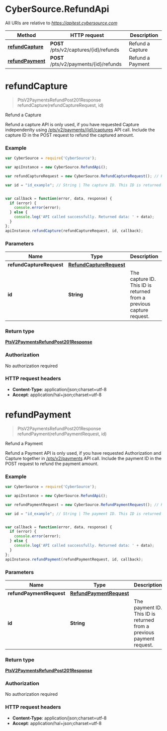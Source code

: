 # CyberSource.RefundApi

All URIs are relative to *https://apitest.cybersource.com*

Method | HTTP request | Description
------------- | ------------- | -------------
[**refundCapture**](RefundApi.md#refundCapture) | **POST** /pts/v2/captures/{id}/refunds | Refund a Capture
[**refundPayment**](RefundApi.md#refundPayment) | **POST** /pts/v2/payments/{id}/refunds | Refund a Payment


<a name="refundCapture"></a>
# **refundCapture**
> PtsV2PaymentsRefundPost201Response refundCapture(refundCaptureRequest, id)

Refund a Capture

Refund a capture API is only used, if you have requested Capture independenlty using [/pts/v2/payments/{id}/captures](https://developer.cybersource.com/api-reference-assets/index.html#payments_capture) API call. Include the capture ID in the POST request to refund the captured amount. 

### Example
```javascript
var CyberSource = require('CyberSource');

var apiInstance = new CyberSource.RefundApi();

var refundCaptureRequest = new CyberSource.RefundCaptureRequest(); // RefundCaptureRequest | 

var id = "id_example"; // String | The capture ID. This ID is returned from a previous capture request.


var callback = function(error, data, response) {
  if (error) {
    console.error(error);
  } else {
    console.log('API called successfully. Returned data: ' + data);
  }
};
apiInstance.refundCapture(refundCaptureRequest, id, callback);
```

### Parameters

Name | Type | Description  | Notes
------------- | ------------- | ------------- | -------------
 **refundCaptureRequest** | [**RefundCaptureRequest**](RefundCaptureRequest.md)|  | 
 **id** | **String**| The capture ID. This ID is returned from a previous capture request. | 

### Return type

[**PtsV2PaymentsRefundPost201Response**](PtsV2PaymentsRefundPost201Response.md)

### Authorization

No authorization required

### HTTP request headers

 - **Content-Type**: application/json;charset=utf-8
 - **Accept**: application/hal+json;charset=utf-8

<a name="refundPayment"></a>
# **refundPayment**
> PtsV2PaymentsRefundPost201Response refundPayment(refundPaymentRequest, id)

Refund a Payment

Refund a Payment API is only used, if you have requested Authorization and Capture together in [/pts/v2/payments](https://developer.cybersource.com/api-reference-assets/index.html#payments_payments) API call. Include the payment ID in the POST request to refund the payment amount. 

### Example
```javascript
var CyberSource = require('CyberSource');

var apiInstance = new CyberSource.RefundApi();

var refundPaymentRequest = new CyberSource.RefundPaymentRequest(); // RefundPaymentRequest | 

var id = "id_example"; // String | The payment ID. This ID is returned from a previous payment request.


var callback = function(error, data, response) {
  if (error) {
    console.error(error);
  } else {
    console.log('API called successfully. Returned data: ' + data);
  }
};
apiInstance.refundPayment(refundPaymentRequest, id, callback);
```

### Parameters

Name | Type | Description  | Notes
------------- | ------------- | ------------- | -------------
 **refundPaymentRequest** | [**RefundPaymentRequest**](RefundPaymentRequest.md)|  | 
 **id** | **String**| The payment ID. This ID is returned from a previous payment request. | 

### Return type

[**PtsV2PaymentsRefundPost201Response**](PtsV2PaymentsRefundPost201Response.md)

### Authorization

No authorization required

### HTTP request headers

 - **Content-Type**: application/json;charset=utf-8
 - **Accept**: application/hal+json;charset=utf-8

